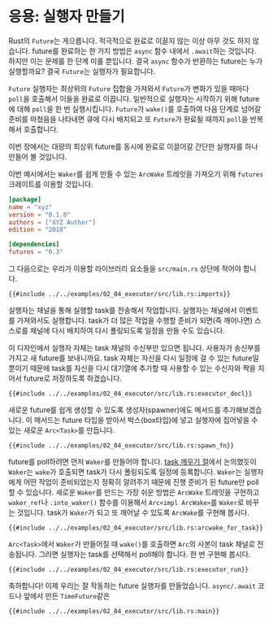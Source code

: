 # 응용: 실행자 만들기

Rust의 `Future`는 게으릅니다. 적극적으로 완료로 이끌지 않는 이상 아무 것도 하지 않습니다. future를 완료하는 한 가지 방법은 `async` 함수 내에서 `.await`하는 것입니다. 하지만 이는 문제를 한 단계 미룰 뿐입니다. 결국 `async` 함수가 반환하는 future는 누가 실행할까요? 결국 `Future`는 실행자가 필요합니다.

`Future` 실행자는 최상위의 `Future` 집합을 가져와서 `Future`가 변화가 있을 때마다 `poll`을 호출해서 이들을 완료로 이끕니다. 일반적으로 실행자는 시작하기 위해 future에 대해 `poll`을 한 번 실행시킵니다. `Future`가 `wake()`를 호출하여 다음 단계로 넘어갈 준비를 마쳤음을 나타내면 큐에 다시 배치되고 또 `Future`가 완료될 때까지 `poll`을 반복해서 호출합니다.

이번 장에서는 대량의 최상위 future를 동시에 완료로 이끌어갈 간단한 실행자를 하나 만들어 볼 것입니다.

이번 예시에서는 `Waker`를 쉽게 만들 수 있는 `ArcWake` 트레잇을 가져오기 위해 `futures` 크레이트를 이용할 것입니다.

```toml
[package]
name = "xyz"
version = "0.1.0"
authors = ["XYZ Author"]
edition = "2018"

[dependencies]
futures = "0.3"
```

그 다음으로는 우리가 이용할 라이브러리 요소들을 `src/main.rs` 상단에 적어야 합니다.

```rust,ignore
{{#include ../../examples/02_04_executor/src/lib.rs:imports}}
```

실행자는 채널을 통해 실행할 task를 전송해서 작업합니다. 실행자는 채널에서 이벤트를 가져와서도 실행합니다. task가 더 많은 작업을 수행할 준비가 되면(즉 깨어나면) 스스로를 채널에 다시 배치하여 다시 폴링되도록 일정을 만들 수도 있습니다.

이 디자인에서 실행자 자체는 task 채널의 수신부만 있으면 됩니다. 사용자가 송신부를 가지고 새 future를 보내니까요. task 자체는 자신을 다시 일정에 걸 수 있는 future일 뿐이기 때문에 task를 자신을 다시 대기열에 추가할 때 사용할 수 있는 수신자와 짝을 지어서 future로 저장하도록 하겠습니다.

```rust,ignore
{{#include ../../examples/02_04_executor/src/lib.rs:executor_decl}}
```

새로운 future를 쉽게 생성할 수 있도록 생성자(spawner)에도 메서드를 추가해보겠습니다. 이 메서드는 future 타입을 받아서 박스(box타입)에 넣고 실행자에 집어넣을 수 있는 새로운 `Arc<Task>`를 만듭니다.

```rust,ignore
{{#include ../../examples/02_04_executor/src/lib.rs:spawn_fn}}
```

future를 poll하려면 먼저 `Waker`를 만들어야 합니다. [task 깨우기 절]에서 논의했듯이 `Waker`는 `wake`가 호출되면 task가 다시 폴링되도록 일정에 등록합니다. `Waker`는 실행자에게 어떤 작업이 준비되었는지 정확히 알려주기 때문에 진행 준비가 된 future만 poll할 수 있습니다. 새로운 `Waker`를 만드는 가장 쉬운 방법은 `ArcWake` 트레잇을 구현하고 `waker_ref`나 `.into_waker()` 함수를 이용해서 `Arc<impl ArcWake>`를 `Waker`로 바꾸는 것입니다. task가 `Waker`가 되고 또 깨어날 수 있도록 `ArcWake`를 구현해 봅시다.

```rust,ignore
{{#include ../../examples/02_04_executor/src/lib.rs:arcwake_for_task}}
```

`Arc<Task>`에서 `Waker`가 만들어질 때 `wake()`를 호출하면 `Arc`의 사본이 task 채널로 전송됩니다. 그러면 실행자는 task를 선택해서 poll해야 합니다. 한 번 구현해 봅시다.

```rust,ignore
{{#include ../../examples/02_04_executor/src/lib.rs:executor_run}}
```

축하합니다! 이제 우리는 잘 작동하는 future 실행자를 만들었습니다. `async/.await` 코드나 앞에서 만든 `TimeFuture`같은 

```rust,edition2018,ignore
{{#include ../../examples/02_04_executor/src/lib.rs:main}}
```

[task 깨우기 절]: ./03_wakeups.md
